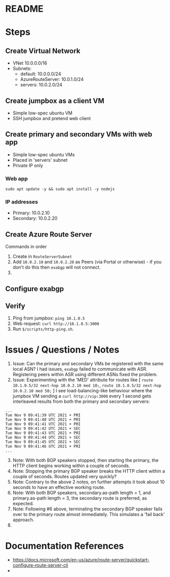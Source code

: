 # README

# Steps

## Create Virtual Network
- VNet 10.0.0.0/16
- Subnets:
    - default: 10.0.0.0/24
    - AzureRouteServer: 10.0.1.0/24
    - servers: 10.0.2.0/24

## Create jumpbox as a client VM
- Simple low-spec ubuntu VM
- SSH jumpbox and pretend web client

## Create primary and secondary VMs with web app
- Simple low-spec ubuntu VMs
- Placed in 'servers' subnet
- Private IP only

### Web app
```
sudo apt update -y && sudo apt install -y nodejs
```

### IP addresses
- Primary: 10.0.2.10
- Secondary: 10.0.2.20

## Create Azure Route Server
Commands in order
1. Create in `RouteServerSubnet`
1. Add `10.0.2.10` and `10.0.2.20` as Peers (via Portal or otherwise) - if you don't do this then `exabgp` will not connect.
1. 

## Configure exabgp

## Verify
1. Ping from jumpbox: `ping 10.1.0.5`
1. Web request: `curl http://10.1.0.5:3000`
1. Run `$/scripts/http-ping.sh`.

# Issues / Questions / Notes

1. Issue: Can the primary and secondary VMs be registered with the same local ASN?  I had issues, `exabgp` failed to communicate with ASR.  Registering peers within ASR using different ASNs fixed the problem.
1. Issue: Experimenting with the 'MED' attribute for routes like [ `route 10.1.0.5/32 next-hop 10.0.2.10 med 10;`, `route 10.1.0.5/32 next-hop 10.0.2.10 med 50;` ] I see load-balancing-like behaviour where the jumpbox VM sending a `curl http://vip:3000` every 1 second gets interleaved results from both the primary and secondary servers:
```
...
Tue Nov 9 09:41:39 UTC 2021 + PRI
Tue Nov 9 09:41:40 UTC 2021 + PRI
Tue Nov 9 09:41:41 UTC 2021 + PRI
Tue Nov 9 09:41:42 UTC 2021 + SEC
Tue Nov 9 09:41:43 UTC 2021 + PRI
Tue Nov 9 09:41:44 UTC 2021 + SEC
Tue Nov 9 09:41:45 UTC 2021 + SEC
Tue Nov 9 09:41:46 UTC 2021 + PRI
...
```

3. Note: With both BGP speakers stopped, then starting the primary, the HTTP client begins working within a couple of seconds.
4. Note: Stopping the primary BGP speaker breaks the HTTP client within a couple of seconds.  Routes updated very quickly?
5. Note: Contrary to the above 2 notes, on further attempts it took about 10 seconds to have an effective working route.
6. Note: With both BGP speakers, secondary.as-path length = 1, and primary.as-path length = 3, the secondary route is preferred, as expected.
7. Note: Following #6 above, terminating the secondary BGP speaker fails over to the primary route almost immediately.  This simulates a 'fail back' approach.
8. 


# Documentation References
- https://docs.microsoft.com/en-us/azure/route-server/quickstart-configure-route-server-cli
- 